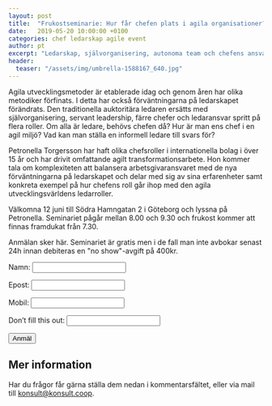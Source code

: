 ```yaml
---
layout: post
title:  "Frukostseminarie: Hur får chefen plats i agila organisationer?"
date:   2019-05-20 10:00:00 +0100
categories: chef ledarskap agile event
author: pt
excerpt: "Ledarskap, självorganisering, autonoma team och chefens ansvar - hur får man det att fungera? Välkomna att lyssna till Konsultkooperativets Petronella Torgerssons erfarenheter av agilt ledarskap från bl a Ericsson och Spotify."
header:
  teaser: "/assets/img/umbrella-1588167_640.jpg"
---
```


Agila utvecklingsmetoder är etablerade idag och genom åren har olika metodiker förfinats. I detta har också förväntningarna på ledarskapet förändrats. Den traditionella auktoritära ledaren ersätts med självorganisering, servant leadership, färre chefer och ledaransvar spritt på flera roller. Om alla är ledare, behövs chefen då? Hur är man ens chef i en agil miljö? Vad kan man ställa en informell ledare till svars för?

Petronella Torgersson har haft olika chefsroller i internationella bolag i över 15 år och har drivit omfattande agilt transformationsarbete. Hon kommer tala om komplexiteten att balansera arbetsgivaransvaret med de nya förväntningarna på ledarskapet och delar med sig av sina erfarenheter samt konkreta exempel på hur chefens roll går ihop med den agila utvecklingsvärldens ledarroller. 

Välkomna 12 juni till Södra Hamngatan 2 i Göteborg och lyssna på Petronella. Seminariet pågår mellan 8.00 och 9.30 och frukost kommer att finnas framdukat från 7.30.

Anmälan sker här. Seminariet är gratis men i de fall man inte avbokar senast 24h innan debiteras en "no show"-avgift på 400kr.  

<form name="event20180221" netlify>
<p>Namn:
<input type="text" name="name">
</p>
<p>Epost:
<input type="email" name="email">
</p>
<p>Mobil:
<input type="tel" name="telefon">
</p>

<p class="hidden">
<label>Don’t fill this out: <input name="bot-field"></label>
</p>
<p>
</p>
<button type="submit">Anmäl</button>
</form>


## Mer information
Har du frågor får gärna ställa dem nedan i kommentarsfältet, eller via mail till [konsult@konsult.coop](mailto:konsult@konsult.coop).
